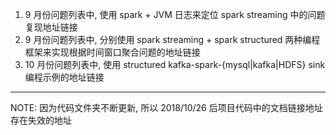 1. 9 月份问题列表中, 使用 spark + JVM 日志来定位 spark streaming 中的问题复现地址链接
2. 9 月份问题列表中, 分别使用 spark streaming + spark structured 两种编程框架来实现根据时间窗口聚合问题的地址链接
3. 10 月份问题列表中, 使用 structured kafka-spark-{mysql|kafka|HDFS} sink 编程示例的地址链接

----
NOTE: 
因为代码文件夹不断更新, 所以 2018/10/26 后项目代码中的文档链接地址存在失效的地址
